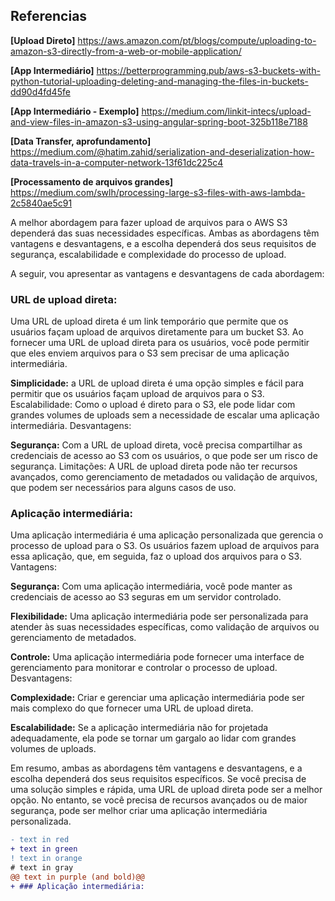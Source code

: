 ## Referencias

**[Upload Direto]** https://aws.amazon.com/pt/blogs/compute/uploading-to-amazon-s3-directly-from-a-web-or-mobile-application/ 

**[App Intermediário]** https://betterprogramming.pub/aws-s3-buckets-with-python-tutorial-uploading-deleting-and-managing-the-files-in-buckets-dd90d4fd45fe

**[App Intermediário - Exemplo]** https://medium.com/linkit-intecs/upload-and-view-files-in-amazon-s3-using-angular-spring-boot-325b118e7188

**[Data Transfer, aprofundamento]** https://medium.com/@hatim.zahid/serialization-and-deserialization-how-data-travels-in-a-computer-network-13f61dc225c4 

**[Processamento de arquivos grandes]** https://medium.com/swlh/processing-large-s3-files-with-aws-lambda-2c5840ae5c91

A melhor abordagem para fazer upload de arquivos para o AWS S3 dependerá das suas necessidades específicas. Ambas as abordagens têm vantagens e desvantagens, e a escolha dependerá dos seus requisitos de segurança, escalabilidade e complexidade do processo de upload.

A seguir, vou apresentar as vantagens e desvantagens de cada abordagem:

### URL de upload direta:

  Uma URL de upload direta é um link temporário que permite que os usuários façam upload de arquivos diretamente para um bucket S3. Ao fornecer uma URL de upload direta para os usuários, você pode permitir que eles enviem arquivos para o S3 sem precisar de uma aplicação intermediária.

  **Simplicidade:** a URL de upload direta é uma opção simples e fácil para permitir que os usuários façam upload de arquivos para o S3.
Escalabilidade: Como o upload é direto para o S3, ele pode lidar com grandes volumes de uploads sem a necessidade de escalar uma aplicação intermediária.
Desvantagens:

  **Segurança:** Com a URL de upload direta, você precisa compartilhar as credenciais de acesso ao S3 com os usuários, o que pode ser um risco de segurança.
Limitações: A URL de upload direta pode não ter recursos avançados, como gerenciamento de metadados ou validação de arquivos, que podem ser necessários para alguns casos de uso.

### Aplicação intermediária:

  Uma aplicação intermediária é uma aplicação personalizada que gerencia o processo de upload para o S3. Os usuários fazem upload de arquivos para essa aplicação, que, em seguida, faz o upload dos arquivos para o S3.
Vantagens:

  **Segurança:** Com uma aplicação intermediária, você pode manter as credenciais de acesso ao S3 seguras em um servidor controlado.

  **Flexibilidade:** Uma aplicação intermediária pode ser personalizada para atender às suas necessidades específicas, como validação de arquivos ou gerenciamento de metadados.
  
  **Controle:** Uma aplicação intermediária pode fornecer uma interface de gerenciamento para monitorar e controlar o processo de upload.
Desvantagens:

  **Complexidade:** Criar e gerenciar uma aplicação intermediária pode ser mais complexo do que fornecer uma URL de upload direta.

  **Escalabilidade:** Se a aplicação intermediária não for projetada adequadamente, ela pode se tornar um gargalo ao lidar com grandes volumes de uploads.

  Em resumo, ambas as abordagens têm vantagens e desvantagens, e a escolha dependerá dos seus requisitos específicos. Se você precisa de uma solução simples e rápida, uma URL de upload direta pode ser a melhor opção. No entanto, se você precisa de recursos avançados ou de maior segurança, pode ser melhor criar uma aplicação intermediária personalizada.



```diff
- text in red
+ text in green
! text in orange
# text in gray
@@ text in purple (and bold)@@
+ ### Aplicação intermediária:
```
